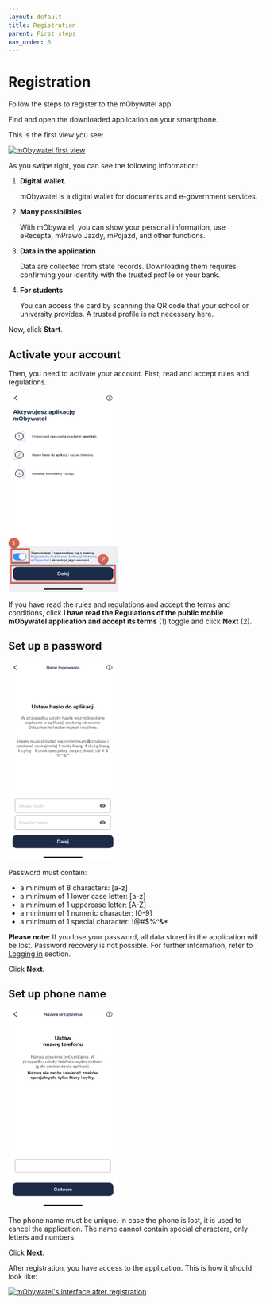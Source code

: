 ```yaml
---
layout: default
title: Registration
parent: First steps
nav_order: 6
---
```


# Registration

Follow the steps to register to the mObywatel app.

Find and open the downloaded application on your smartphone.

This is the first view you see:

[![mObywatel first view](https://res.cloudinary.com/marcomontalbano/image/upload/v1619259701/video_to_markdown/images/youtube--FkBmNepjvzQ-c05b58ac6eb4c4700831b2b3070cd403.jpg)](https://www.youtube.com/watch?v=FkBmNepjvzQ "mObywatel first view")

As you swipe right, you can see the following information:

1. **Digital wallet.**    
   
   mObywatel is a digital wallet for documents and e-government services.

2. **Many possibilities**   
   
   With mObywatel, you can show your personal information, use eRecepta, mPrawo Jazdy, mPojazd, and other functions.

3. **Data in the application**   
   
   Data are collected from state records. Downloading them requires confirming your identity with the trusted profile or your bank.

4. **For students**
   
   You can access the card by scanning the QR code that your school or university provides. A trusted profile is not necessary here.

Now, click **Start**.
   

## Activate your account

Then, you need to activate your account. First, read and accept rules and regulations.  

<img src="../assets/images/activate.jpeg" width="220" height="400">   

If you have read the rules and regulations and accept the terms and conditions, click **I have read the Regulations of the public mobile mObywatel application and accept its terms** (1) toggle and click **Next** (2).


## Set up a password
<img src="../assets/images/password.jpeg" width="220" height="400">

Password must contain:
- a minimum of 8 characters: [a-z]
- a minimum of 1 lower case letter: [a-z]
- a minimum of 1 uppercase letter: [A-Z]
- a minimum of 1 numeric character: [0-9]
- a minimum of 1 special character: !@#$%^&*

**Please note:** If you lose your password, all data stored in the application will be lost. Password recovery is not possible. For further information, refer to [Logging in](installation/logging.md) section.

Click **Next**.


## Set up phone name

<img src="../assets/images/phonename.jpeg" width="220" height="400">

The phone name must be unique. In case the phone is lost, it is used to cancel the application. The name cannot contain special characters, only letters and numbers.

Click **Next**.

After registration, you have access to the application. This is how it should look like:

[![mObywatel's interface after registration](https://res.cloudinary.com/marcomontalbano/image/upload/v1619360513/video_to_markdown/images/youtube--VYfzMeyx3Nc-c05b58ac6eb4c4700831b2b3070cd403.jpg)](https://youtu.be/VYfzMeyx3Nc "mObywatel's interface after registration")